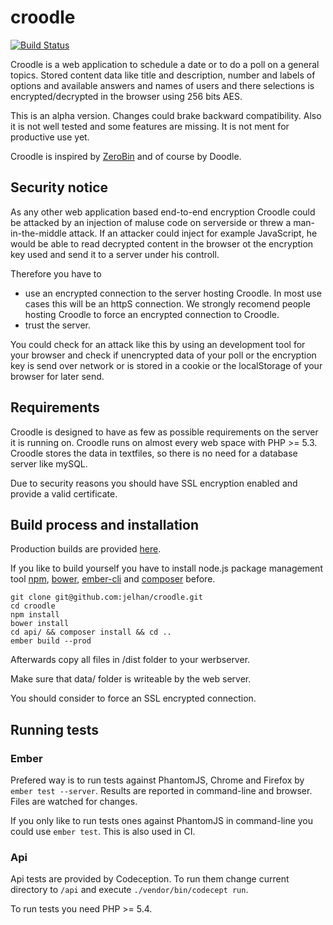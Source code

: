 croodle
=======

[![Build Status](https://travis-ci.org/jelhan/croodle.svg?branch=master)](https://travis-ci.org/jelhan/croodle)

Croodle is a web application to schedule a date or to do a poll on a general topics. Stored content data like title and description, number and labels of options and available answers and names of users and there selections is encrypted/decrypted in the browser using 256 bits AES.

This is an alpha version. Changes could brake backward compatibility. Also it is not well tested and some features are missing. It is not ment for productive use yet.

Croodle is inspired by [ZeroBin](https://github.com/sebsauvage/ZeroBin) and of course by Doodle.

Security notice
---------------

As any other web application based end-to-end encryption Croodle could be attacked by an injection of maluse code on serverside or threw a man-in-the-middle attack. If an attacker could inject for example JavaScript, he would be able to read decrypted content in the browser ot the encryption key used and send it to a server under his controll.

Therefore you have to
* use an encrypted connection to the server hosting Croodle. In most use cases this will be an httpS connection. We strongly recomend people hosting Croodle to force an encrypted connection to Croodle.
* trust the server.

You could check for an attack like this by using an development tool for your browser and check if unencrypted data of your poll or the encryption key is send over network or is stored in a cookie or the localStorage of your browser for later send.

Requirements
------------

Croodle is designed to have as few as possible requirements on the server it is running on. Croodle runs on almost every web space with PHP >= 5.3. Croodle stores the data in textfiles, so there is no need for a database server like mySQL.

Due to security reasons you should have SSL encryption enabled and provide a valid certificate.

Build process and installation
------------------------------

Production builds are provided [here](https://github.com/jelhan/croodle/releases).

If you like to build yourself you have to install node.js package management tool [npm](https://www.npmjs.org/), [bower](http://bower.io/), [ember-cli](http://www.ember-cli.com/) and [composer](https://getcomposer.org/) before.

```shell
git clone git@github.com:jelhan/croodle.git
cd croodle
npm install
bower install
cd api/ && composer install && cd ..
ember build --prod
```

Afterwards copy all files in /dist folder to your werbserver.

Make sure that data/ folder is writeable by the web server.

You should consider to force an SSL encrypted connection.

Running tests
-------------

### Ember
Prefered way is to run tests against PhantomJS, Chrome and Firefox
by `ember test --server`. Results are reported in command-line and 
browser.
Files are watched for changes.

If you only like to run tests ones against PhantomJS in command-line
you could use `ember test`. This is also used in CI.

### Api
Api tests are provided by Codeception. To run them change current
directory to `/api` and execute `./vendor/bin/codecept run`.

To run tests you need PHP >= 5.4.
